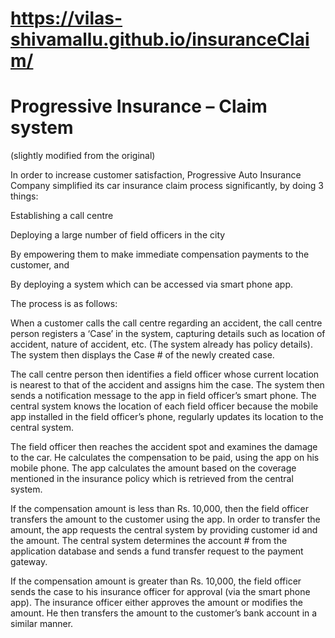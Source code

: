 # https://vilas-shivamallu.github.io/insuranceClaim/

# Progressive Insurance – Claim system 

(slightly modified from the original) 

 

In order to increase customer satisfaction, Progressive Auto Insurance Company simplified its car insurance claim process significantly, by doing 3 things: 

Establishing a call centre 

Deploying a large number of field officers in the city 

By empowering them to make immediate compensation payments to the customer, and  

By deploying a system which can be accessed via smart phone app. 

 

The process is as follows:  

 

When a customer calls the call centre regarding an accident, the call centre person registers a ‘Case’ in the system, capturing details such as location of accident, nature of accident, etc. (The system already has policy details). The system then displays the Case # of the newly created case. 

 

The call centre person then identifies a field officer whose current location is nearest to that of the accident and assigns him the case. The system then sends a notification message to the app in field officer’s smart phone. The central system knows the location of each field officer because the mobile app installed in the field officer’s phone, regularly updates its location to the central system. 

 

The field officer then reaches the accident spot and examines the damage to the car. He calculates the compensation to be paid, using the app on his mobile phone. The app calculates the amount based on the coverage mentioned in the insurance policy which is retrieved from the central system. 

 

If the compensation amount is less than Rs. 10,000, then the field officer transfers the amount to the customer using the app. In order to transfer the amount, the app requests the central system by providing customer id and the amount. The central system determines the account # from the application database and sends a fund transfer request to the payment gateway.  

 

If the compensation amount is greater than Rs. 10,000, the field officer sends the case to his insurance officer for approval (via the smart phone app). The insurance officer either approves the amount or modifies the amount. He then transfers the amount to the customer’s bank account in a similar manner. 
